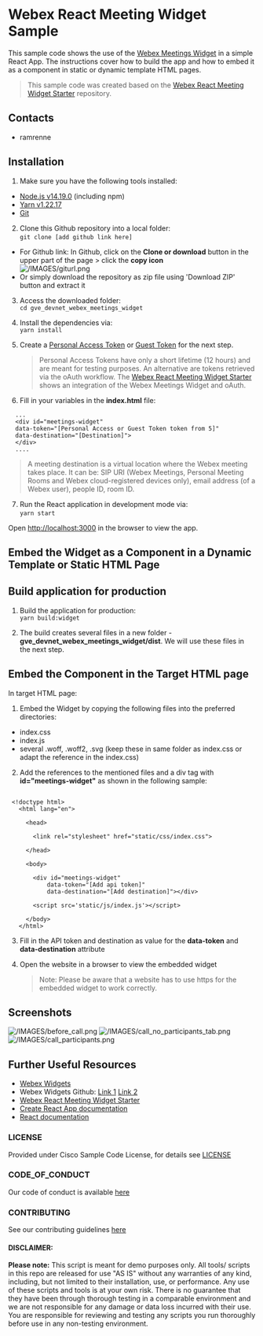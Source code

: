 # Webex React Meeting Widget Sample

This sample code shows the use of the [Webex Meetings Widget](https://developer.webex.com/docs/widgets#meetings-widget-) in a simple React App. The instructions cover how to build the app and how to embed it as a component in static or dynamic template HTML pages. 

   > This sample code was created based on the [Webex React Meeting Widget Starter](https://github.com/WebexSamples/webex-meeting-widget-starter) repository.


## Contacts
* ramrenne

## Installation

1. Make sure you have the following tools installed: 
  * [Node.js v14.19.0](https://nodejs.org/en/blog/release/v14.19.0/) (including npm)
  * [Yarn v1.22.17](https://classic.yarnpkg.com/lang/en/docs/install)
  * [Git](https://git-scm.com/book/en/v2/Getting-Started-Installing-Git)


2. Clone this Github repository into a local folder:  
  ```git clone [add github link here]```
  * For Github link: 
      In Github, click on the **Clone or download** button in the upper part of the page > click the **copy icon**  
      ![/IMAGES/giturl.png](/IMAGES/giturl.png)
  * Or simply download the repository as zip file using 'Download ZIP' button and extract it

3. Access the downloaded folder:  
    ```cd gve_devnet_webex_meetings_widget```

4. Install the dependencies via:   
  ``` yarn install ```

5. Create a [Personal Access Token](https://developer.webex.com/docs/getting-started) or [Guest Token](https://developer.webex.com/docs/guest-issuer) for the next step. 
   > Personal Access Tokens have only a short lifetime (12 hours) and are meant for testing purposes. An alternative are tokens retrieved via the oAuth workflow. The [Webex React Meeting Widget Starter](https://github.com/WebexSamples/webex-meeting-widget-starter) shows an integration of the Webex Meetings Widget and oAuth.

6. Fill in your variables in the **index.html** file:      
      
  ```  
    ...
    <div id="meetings-widget" 
    data-token="[Personal Access or Guest Token token from 5]" 
    data-destination="[Destination]">
    </div>
    ....
  ```

  > A meeting destination is a virtual location where the Webex meeting takes place. It can be: SIP URI (Webex Meetings, Personal Meeting Rooms and Webex cloud-registered devices only), email address (of a Webex user), people ID, room ID.

7. Run the React application in development mode via:   
  ``` yarn start ```

Open [http://localhost:3000](http://localhost:3000) in the browser to view the app. 


## Embed the Widget as a Component in a Dynamic Template or Static HTML Page

## Build application for production

1. Build the application for production:   
   ``` yarn build:widget ```

2. The build creates several files in a new folder - **gve_devnet_webex_meetings_widget/dist**. We will use these files in the next step.

## Embed the Component in the Target HTML page

In target HTML page:

1. Embed the Widget by copying the following files into the preferred directories:

* index.css
* index.js
* several .woff, .woff2, .svg (keep these in same folder as index.css or adapt the reference in the index.css)

2. Add the references to the mentioned files and a div tag with **id="meetings-widget"** as shown in the following sample:

 ```  

  <!doctype html>
    <html lang="en">

      <head>

        <link rel="stylesheet" href="static/css/index.css"> 

      </head>

      <body>

        <div id="meetings-widget" 
            data-token="[Add api token]" 
            data-destination="[Add destination]"></div>

        <script src='static/js/index.js'></script>

      </body>
    </html>  

  ```


3. Fill in the API token and destination as value for the **data-token** and **data-destination** attribute

4. Open the website in a browser to view the embedded widget

   > Note: Please be aware that a website has to use https for the embedded widget to work correctly.


## Screenshots

![/IMAGES/before_call.png](/IMAGES/before_call.png)
![/IMAGES/call_no_participants_tab.png](/IMAGES/call_no_participants_tab.png)
![/IMAGES/call_participants.png](/IMAGES/call_participants.png)


## Further Useful Resources

 - [Webex Widgets](https://developer.webex.com/docs/widgets)
 - Webex Widgets Github: [Link 1](https://github.com/webex/widgets#webex-widgets) [Link 2](https://github.com/webex/widgets/tree/master/src/widgets/WebexMeetings#webex-meetings-widget)
 - [Webex React Meeting Widget Starter](https://github.com/WebexSamples/webex-meeting-widget-starter)
 - [Create React App documentation](https://facebook.github.io/create-react-app/docs/getting-started)
 - [React documentation](https://reactjs.org/)


### LICENSE

Provided under Cisco Sample Code License, for details see [LICENSE](LICENSE.md)

### CODE_OF_CONDUCT

Our code of conduct is available [here](CODE_OF_CONDUCT.md)

### CONTRIBUTING

See our contributing guidelines [here](CONTRIBUTING.md)

#### DISCLAIMER:
<b>Please note:</b> This script is meant for demo purposes only. All tools/ scripts in this repo are released for use "AS IS" without any warranties of any kind, including, but not limited to their installation, use, or performance. Any use of these scripts and tools is at your own risk. There is no guarantee that they have been through thorough testing in a comparable environment and we are not responsible for any damage or data loss incurred with their use.
You are responsible for reviewing and testing any scripts you run thoroughly before use in any non-testing environment.